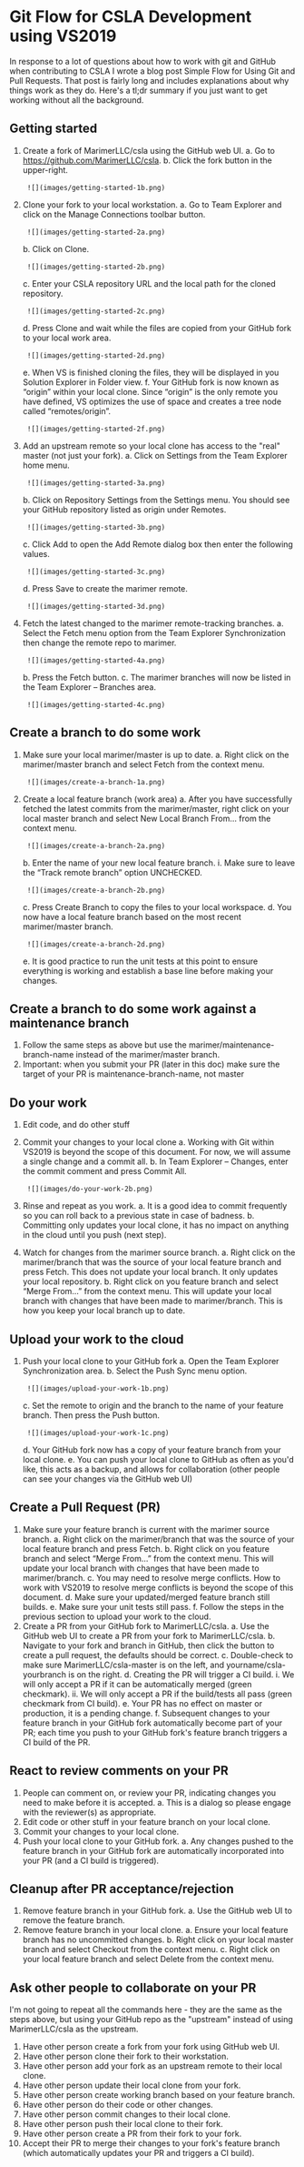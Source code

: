 ﻿# Git Flow for CSLA Development using VS2019

In response to a lot of questions about how to work with git and GitHub when contributing to CSLA I wrote a blog post Simple Flow for Using Git and Pull Requests. That post is fairly long and includes explanations about why things work as they do.
Here's a tl;dr summary if you just want to get working without all the background.

## Getting started

1. Create a fork of MarimerLLC/csla using the GitHub web UI.
    a.  Go to <https://github.com/MarimerLLC/csla>.
    b. Click the fork button in the upper-right.

        ![](images/getting-started-1b.png)

2. Clone your fork to your local workstation.
    a. Go to Team Explorer and click on the Manage Connections toolbar button.

        ![](images/getting-started-2a.png)

    b. Click on Clone.

        ![](images/getting-started-2b.png)

    c. Enter your CSLA repository URL and the local path for the cloned repository.

        ![](images/getting-started-2c.png)

    d. Press Clone and wait while the files are copied from your GitHub fork to your local work area.

        ![](images/getting-started-2d.png)

    e. When VS is finished cloning the files, they will be displayed in you Solution Explorer in Folder view.
    f. Your GitHub fork is now known as “origin” within your local clone. Since “origin” is the only remote you have defined, VS optimizes the use of space and creates a tree node called “remotes/origin”.

        ![](images/getting-started-2f.png)

3. Add an upstream remote so your local clone has access to the "real" master (not just your fork).
    a. Click on Settings from the Team Explorer home menu.

        ![](images/getting-started-3a.png)

    b. Click on Repository Settings from the Settings menu. You should see your GitHub repository listed as origin under Remotes.

        ![](images/getting-started-3b.png)

    c. Click Add to open the Add Remote dialog box then enter the following values.

        ![](images/getting-started-3c.png)

    d. Press Save to create the marimer remote.

        ![](images/getting-started-3d.png)        

4. Fetch the latest changed to the marimer remote-tracking branches.
    a. Select the Fetch menu option from the Team Explorer Synchronization then change the remote repo to marimer.

        ![](images/getting-started-4a.png)

    b. Press the Fetch button.
    c. The marimer branches will now be listed in the Team Explorer – Branches area.

        ![](images/getting-started-4c.png)

## Create a branch to do some work

1. Make sure your local marimer/master is up to date.
    a. Right click on the marimer/master branch and select Fetch from the context menu.

        ![](images/create-a-branch-1a.png)

2. Create a local feature branch (work area)
    a. After you have successfully fetched the latest commits from the marimer/master, right click on your local master branch and select New Local Branch From… from the context menu.

        ![](images/create-a-branch-2a.png)

    b. Enter the name of your new local feature branch.
        i. Make sure to leave the “Track remote branch” option UNCHECKED.

        ![](images/create-a-branch-2b.png)

    c. Press Create Branch to copy the files to your local workspace.
    d. You now have a local feature branch based on the most recent marimer/master branch.

        ![](images/create-a-branch-2d.png)

    e. It is good practice to run the unit tests at this point to ensure everything is working and establish a base line before making your changes.

## Create a branch to do some work against a maintenance branch

1. Follow the same steps as above but use the marimer/maintenance-branch-name instead of the marimer/master branch.
2. Important: when you submit your PR (later in this doc) make sure the target of your PR is maintenance-branch-name, not master

## Do your work

1. Edit code, and do other stuff
2. Commit your changes to your local clone
    a. Working with Git within VS2019 is beyond the scope of this document. For now, we will assume a single change and a commit all.
    b. In Team Explorer – Changes, enter the commit comment and press Commit All.

        ![](images/do-your-work-2b.png)

3. Rinse and repeat as you work.
    a. It is a good idea to commit frequently so you can roll back to a previous state in case of badness.
    b. Committing only updates your local clone, it has no impact on anything in the cloud until you push (next step).
4. Watch for changes from the marimer source branch.
    a. Right click on the marimer/branch that was the source of your local feature branch and press Fetch. This does not update your local branch. It only updates your local repository.
    b. Right click on you feature branch and select “Merge From…” from the context menu. This will update your local branch with changes that have been made to marimer/branch. This is how you keep your local branch up to date.

## Upload your work to the cloud

1. Push your local clone to your GitHub fork
    a. Open the Team Explorer Synchronization area.
    b. Select the Push Sync menu option.

        ![](images/upload-your-work-1b.png)

    c. Set the remote to origin and the branch to the name of your feature branch. Then press the Push button.

        ![](images/upload-your-work-1c.png)

    d. Your GitHub fork now has a copy of your feature branch from your local clone.
    e. You can push your local clone to GitHub as often as you'd like, this acts as a backup, and allows for collaboration (other people can see your changes via the GitHub web UI)

## Create a Pull Request (PR)

1. Make sure your feature branch is current with the marimer source branch.
    a. Right click on the marimer/branch that was the source of your local feature branch and press Fetch.
    b. Right click on you feature branch and select “Merge From…” from the context menu. This will update your local branch with changes that have been made to marimer/branch.
    c. You may need to resolve merge conflicts. How to work with VS2019 to resolve merge conflicts is beyond the scope of this document.
    d. Make sure your updated/merged feature branch still builds.
    e. Make sure your unit tests still pass.
    f. Follow the steps in the previous section to upload your work to the cloud.
2. Create a PR from your GitHub fork to MarimerLLC/csla.
    a. Use the GitHub web UI to create a PR from your fork to MarimerLLC/csla.
    b. Navigate to your fork and branch in GitHub, then click the button to create a pull request, the defaults should be correct.
    c. Double-check to make sure MarimerLLC/csla-master is on the left, and yourname/csla-yourbranch is on the right.
    d. Creating the PR will trigger a CI build.
        i. We will only accept a PR if it can be automatically merged (green checkmark).
        ii. We will only accept a PR if the build/tests all pass (green checkmark from CI build).
    e. Your PR has no effect on master or production, it is a pending change.
    f. Subsequent changes to your feature branch in your GitHub fork automatically become part of your PR; each time you push to your GitHub fork's feature branch triggers a CI build of the PR.

## React to review comments on your PR

1. People can comment on, or review your PR, indicating changes you need to make before it is accepted.
    a. This is a dialog so please engage with the reviewer(s) as appropriate.
2. Edit code or other stuff in your feature branch on your local clone.
3. Commit your changes to your local clone.
4. Push your local clone to your GitHub fork.
    a. Any changes pushed to the feature branch in your GitHub fork are automatically incorporated into your PR (and a CI build is triggered).

## Cleanup after PR acceptance/rejection

1. Remove feature branch in your GitHub fork.
    a. Use the GitHub web UI to remove the feature branch.
2. Remove feature branch in your local clone.
    a. Ensure your local feature branch has no uncommitted changes.
    b. Right click on your local master branch and select Checkout from the context menu.
    c. Right click on your local feature branch and select Delete from the context menu.

## Ask other people to collaborate on your PR

I'm not going to repeat all the commands here - they are the same as the steps above, but using your GitHub repo as the "upstream" instead of using MarimerLLC/csla as the upstream.

1. Have other person create a fork from your fork using GitHub web UI.
2. Have other person clone their fork to their workstation.
3. Have other person add your fork as an upstream remote to their local clone.
4. Have other person update their local clone from your fork.
5. Have other person create working branch based on your feature branch.
6. Have other person do their code or other changes.
7. Have other person commit changes to their local clone.
8. Have other person push their local clone to their fork.
9. Have other person create a PR from their fork to your fork.
10. Accept their PR to merge their changes to your fork's feature branch (which automatically updates your PR and triggers a CI build).
